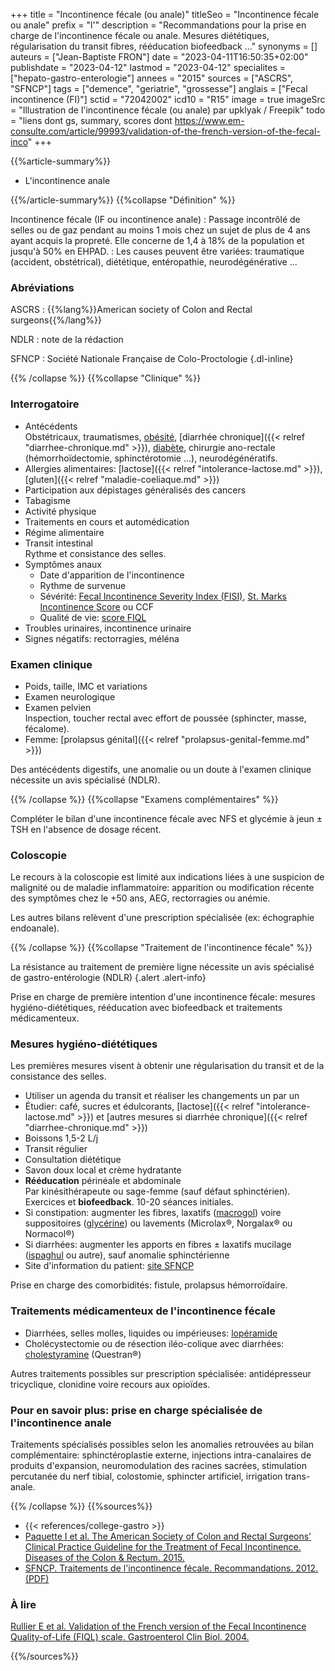 +++
title = "Incontinence fécale (ou anale)"
titleSeo = "Incontinence fécale ou anale"
prefix = "l'"
description = "Recommandations pour la prise en charge de l'incontinence fécale ou anale. Mesures diététiques, régularisation du transit fibres, rééducation biofeedback ..."
synonyms = []
auteurs = ["Jean-Baptiste FRON"]
date = "2023-04-11T16:50:35+02:00"
publishdate = "2023-04-12"
lastmod = "2023-04-12"
specialites = ["hepato-gastro-enterologie"]
annees = "2015"
sources = ["ASCRS", "SFNCP"]
tags = ["demence", "geriatrie", "grossesse"]
anglais = ["Fecal incontinence (FI)"]
sctid = "72042002"
icd10 = "R15"
image = true
imageSrc = "Illustration de l'incontinence fécale (ou anale) par upklyak / Freepik"
todo = "liens dont gs, summary, scores dont https://www.em-consulte.com/article/99993/validation-of-the-french-version-of-the-fecal-inco"
+++

{{%article-summary%}}

- L'incontinence anale 

{{%/article-summary%}}
{{%collapse "Définition" %}}

Incontinence fécale (IF ou incontinence anale)
: Passage incontrôlé de selles ou de gaz pendant au moins 1 mois chez un sujet de plus de 4 ans ayant acquis la propreté. Elle concerne de 1,4 à 18% de la population et jusqu'à 50% en EHPAD.
: Les causes peuvent être variées: traumatique (accident, obstétrical), diététique, entéropathie, neurodégénérative ...

### Abréviations

ASCRS
: {{%lang%}}American society of Colon and Rectal surgeons{{%/lang%}}

NDLR
: note de la rédaction

SFNCP
: Société Nationale Française de Colo-Proctologie
{.dl-inline}

{{% /collapse %}}
{{%collapse "Clinique" %}}

### Interrogatoire

- Antécédents  
  Obstétricaux, traumatismes, [obésité](/tags/obesite/), [diarrhée chronique]({{< relref "diarrhee-chronique.md" >}}), [diabète](/tags/diabete/), chirurgie ano-rectale (hémorrhoïdectomie, sphinctérotomie ...), neurodégénératifs.
- Allergies alimentaires: [lactose]({{< relref "intolerance-lactose.md" >}}), [gluten]({{< relref "maladie-coeliaque.md" >}})
- Participation aux dépistages généralisés des cancers
- Tabagisme
- Activité physique
- Traitements en cours et automédication
- Régime alimentaire
- Transit intestinal  
  Rythme et consistance des selles.
- Symptômes anaux
  - Date d'apparition de l'incontinence
  - Rythme de survenue
  - Sévérité: [Fecal Incontinence Severity Index (FISI)](https://www.mdapp.co/fecal-incontinence-severity-index-fisi-calculator-234/), [St. Marks Incontinence Score](https://www.snfcp.org/questionnaires-outils/constipation-incontinence-troubles-fonctionnels/incontinence-score-de-vaizey-score-st-marks/) ou CCF
  - Qualité de vie: [score FIQL](http://www.pelvicfloorcenter.org/sites/default/files/FIQOL%20Incont%20Survey%20Updated%209%2029%202014a.pdf)
- Troubles urinaires, incontinence urinaire
- Signes négatifs: rectorragies, méléna

### Examen clinique

- Poids, taille, IMC et variations
- Examen neurologique
- Examen pelvien  
  Inspection, toucher rectal avec effort de poussée (sphincter, masse, fécalome).
- Femme: [prolapsus génital]({{< relref "prolapsus-genital-femme.md" >}})

Des antécédents digestifs, une anomalie ou un doute à l'examen clinique nécessite un avis spécialisé (NDLR).

{{% /collapse %}}
{{%collapse "Examens complémentaires" %}}

Compléter le bilan d'une incontinence fécale avec NFS et glycémie à jeun ± TSH en l'absence de dosage récent.

### Coloscopie

Le recours à la coloscopie est limité aux indications liées à une suspicion de malignité ou de maladie inflammatoire: apparition ou modification récente des symptômes chez le +50 ans, AEG, rectorragies ou anémie.

Les autres bilans relèvent d'une prescription spécialisée (ex: échographie endoanale).

{{% /collapse %}}
{{%collapse "Traitement de l'incontinence fécale" %}}

La résistance au traitement de première ligne nécessite un avis spécialisé de gastro-entérologie (NDLR)
{.alert .alert-info}

Prise en charge de première intention d'une incontinence fécale: mesures hygiéno-diététiques, rééducation avec biofeedback et traitements médicamenteux.

### Mesures hygiéno-diététiques

Les premières mesures visent à obtenir une régularisation du transit et de la consistance des selles.

- Utiliser un agenda du transit et réaliser les changements un par un
- Étudier: café, sucres et édulcorants, [lactose]({{< relref "intolerance-lactose.md" >}}) et [autres mesures si diarrhée chronique]({{< relref "diarrhee-chronique.md" >}})
- Boissons 1,5-2 L/j
- Transit régulier
- Consultation diététique
- Savon doux local et crème hydratante
- **Rééducation** périnéale et abdominale  
  Par kinésithérapeute ou sage-femme (sauf défaut sphinctérien). Exercices et **biofeedback**. 10-20 séances initiales.
- Si constipation: augmenter les fibres, laxatifs ([macrogol](https://base-donnees-publique.medicaments.gouv.fr/affichageDoc.php?specid=63229902&typedoc=R)) voire suppositoires ([glycérine](https://base-donnees-publique.medicaments.gouv.fr/affichageDoc.php?specid=66177695&typedoc=R)) ou lavements (Microlax®, Norgalax® ou Normacol®)
- Si diarrhées: augmenter les apports en fibres ± laxatifs mucilage ([ispaghul](https://base-donnees-publique.medicaments.gouv.fr/affichageDoc.php?specid=68520477&typedoc=R) ou autre), sauf anomalie sphinctérienne
- Site d'information du patient: [site SFNCP](https://www.snfcp.org/informations-maladies/constipation-et-incontinence/incontinence-fecale/)

Prise en charge des comorbidités: fistule, prolapsus hémorroïdaire.

### Traitements médicamenteux de l'incontinence fécale

- Diarrhées, selles molles, liquides ou impérieuses: [lopéramide](https://base-donnees-publique.medicaments.gouv.fr/affichageDoc.php?specid=61257269&typedoc=R)
- Cholécystectomie ou de résection iléo-colique avec diarrhées: [cholestyramine](https://base-donnees-publique.medicaments.gouv.fr/affichageDoc.php?specid=65691327&typedoc=R) (Questran®)

Autres traitements possibles sur prescription spécialisée: antidépresseur tricyclique, clonidine voire recours aux opioïdes.

### Pour en savoir plus: prise en charge spécialisée de l'incontinence anale

Traitements spécialisés possibles selon les anomalies retrouvées au bilan complémentaire: sphinctéroplastie externe, injections intra-canalaires de produits d'expansion, neuromodulation des racines sacrées, stimulation percutanée du nerf tibial, colostomie, sphincter artificiel, irrigation trans-anale.

{{% /collapse %}}
{{%sources%}}

- {{< references/college-gastro >}}
- [Paquette I et al. The American Society of Colon and Rectal Surgeons' Clinical Practice Guideline for the Treatment of Fecal Incontinence. Diseases of the Colon & Rectum. 2015.](https://journals.lww.com/dcrjournal/Fulltext/2015/07000/The_American_Society_of_Colon_and_Rectal_Surgeons_.2.aspx)
- [SFNCP. Traitements de l'incontinence fécale. Recommandations. 2012. (PDF)](https://www.snfcp.org/wp-content/uploads/2017/Recommandations/Recommandation-IA-2013.pdf)

### À lire

[Rullier E et al. Validation of the French version of the Fecal Incontinence Quality-of-Life (FIQL) scale. Gastroenterol Clin Biol. 2004.](https://pubmed.ncbi.nlm.nih.gov/15243389/)

{{%/sources%}}
